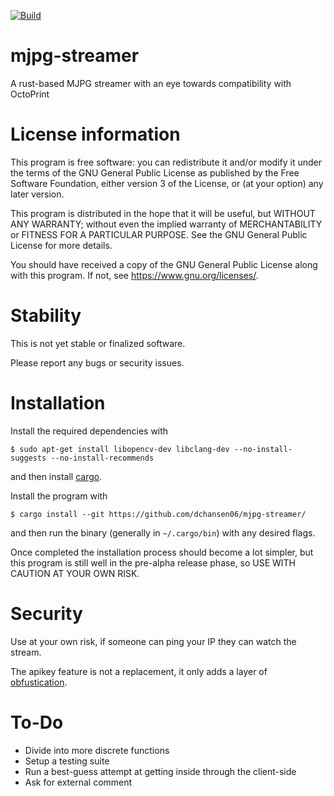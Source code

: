 [![Build](https://github.com/dchansen06/mjpg-streamer/actions/workflows/build.yml/badge.svg)](https://github.com/dchansen06/mjpg-streamer/actions/workflows/build.yml)
# mjpg-streamer
A rust-based MJPG streamer with an eye towards compatibility with OctoPrint

# License information
This program is free software: you can redistribute it and/or modify it under the terms of the GNU General Public License as published by the Free Software Foundation, either version 3 of the License, or (at your option) any later version.

This program is distributed in the hope that it will be useful, but WITHOUT ANY WARRANTY; without even the implied warranty of MERCHANTABILITY or FITNESS FOR A PARTICULAR PURPOSE. See the GNU General Public License for more details.

You should have received a copy of the GNU General Public License along with this program. If not, see <https://www.gnu.org/licenses/>.

# Stability
This is not yet stable or finalized software.

Please report any bugs or security issues.

# Installation
Install the required dependencies with

```$ sudo apt-get install libopencv-dev libclang-dev --no-install-suggests --no-install-recommends```

and then install [cargo](https://doc.rust-lang.org/cargo/getting-started/installation.html).


Install the program with

```$ cargo install --git https://github.com/dchansen06/mjpg-streamer/```

and then run the binary (generally in `~/.cargo/bin`) with any desired flags.

Once completed the installation process should become a lot simpler, but this program is still well in the pre-alpha release phase, so USE WITH CAUTION AT YOUR OWN RISK.

# Security
Use at your own risk, if someone can ping your IP they can watch the stream.

The apikey feature is not a replacement, it only adds a layer of [obfustication](https://en.wikipedia.org/wiki/Security_through_obscurity#Criticism).

# To-Do
* Divide into more discrete functions
* Setup a testing suite
* Run a best-guess attempt at getting inside through the client-side
* Ask for external comment
